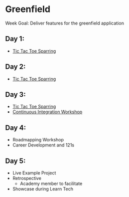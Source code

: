 # Greenfield

Week Goal: Deliver features for the greenfield application

## Day 1:
* [Tic Tac Toe Sparring](https://learn.madetech.com/sparring/tic-tac-toe/)

## Day 2:
* [Tic Tac Toe Sparring](https://learn.madetech.com/sparring/tic-tac-toe/)

## Day 3:
* [Tic Tac Toe Sparring](https://learn.madetech.com/sparring/tic-tac-toe/)
* [Continuous Integration Workshop](https://learn.madetech.com/guides/08-Continuous-Integration)

## Day 4:
* Roadmapping Workshop
* Career Development and 121s 

## Day 5:
* Live Example Project
* Retrospective
  * Academy member to facilitate
* Showcase during Learn Tech
